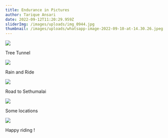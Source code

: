 ```yaml
---
title: Endurance in Pictures
author: Tarique Ansari
date: 2022-09-12T11:20:29.959Z
sliderImg: /images/uploads/img_0944.jpg
thumbnail: /images/uploads/whatsapp-image-2022-09-10-at-14.30.26.jpeg
---
```

![](/images/uploads/img_0937.jpg)

T﻿ree Tunnel

![](/images/uploads/img_0892.jpg)

R﻿ain and Ride 

![](/images/uploads/img_0945.jpg)

R﻿oad to Sethumalai

![](/images/uploads/screenshot-2022-09-12-at-5.17.30-pm.png)

S﻿ome locations

![](/images/uploads/whatsapp-image-2022-09-10-at-14.30.25.jpeg)

H﻿appy riding !
